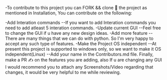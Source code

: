 -To contribute to this project you can FORK && clone 🍴 the project as mentioned in Installation, You can contribute on the following:

-Add Interation commands
--If you want to add Interation commands you need to add atleast 5 interation commands.
-Update current GUI
--Feel free to change the GUI if u have any new design ideas.
-Add more feature
--There are many things that we can do with python. So I'm very happy to accept any such type of features.
-Make the Project OS independent
--At present this project is supported to windows only, so we want to make it OS independent(Linux)
--Add your name in the Contributors.md file. Finally, make a PR ✍ on the features you are adding, also If u are changing any GUI I would recommend you to attach any Screenshots/Video regarding that changes, it would be very helpful to me while reviewing.
